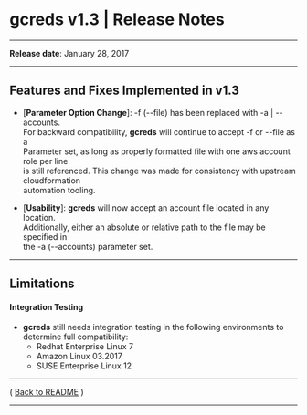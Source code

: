 # gcreds v1.3 | Release Notes

* * *
**Release date**:  January 28, 2017
* * *

## Features and Fixes Implemented in v1.3

* [**Parameter Option Change**]: -f (--file) has been replaced with -a | --accounts.  
For backward compatibility, **gcreds** will continue to accept -f or --file as a  
Parameter set, as long as properly formatted file with one aws account role per line  
is still referenced. This change was made for consistency with upstream cloudformation  
automation tooling.

* [**Usability**]: **gcreds** will now accept an account file located in any location.  
Additionally, either an absolute or relative path to the file may be specified in  
the -a (--accounts) parameter set.

* * *

## Limitations

#### Integration Testing

* **gcreds** still needs integration testing in the following environments to  
determine full compatibility:
    * Redhat Enterprise Linux 7
    * Amazon Linux 03.2017
    * SUSE Enterprise Linux 12

* * *

( [Back to README](../README.md) )


* * *
